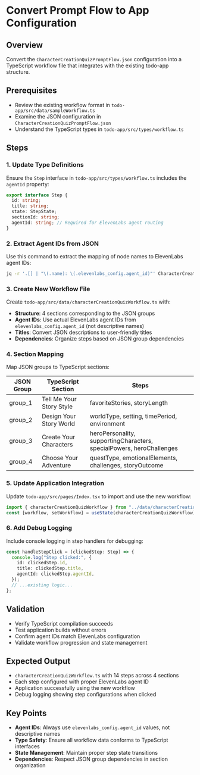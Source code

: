 # Convert Prompt Flow to App Configuration

## Overview

Convert the `CharacterCreationQuizPromptFlow.json` configuration into a TypeScript workflow file that integrates with the existing todo-app structure.

## Prerequisites

- Review the existing workflow format in `todo-app/src/data/sampleWorkflow.ts`
- Examine the JSON configuration in `CharacterCreationQuizPromptFlow.json`
- Understand the TypeScript types in `todo-app/src/types/workflow.ts`

## Steps

### 1. Update Type Definitions

Ensure the `Step` interface in `todo-app/src/types/workflow.ts` includes the `agentId` property:

```typescript
export interface Step {
  id: string;
  title: string;
  state: StepState;
  sectionId: string;
  agentId: string; // Required for ElevenLabs agent routing
}
```

### 2. Extract Agent IDs from JSON

Use this command to extract the mapping of node names to ElevenLabs agent IDs:

```bash
jq -r '.[] | "\(.name): \(.elevenlabs_config.agent_id)"' CharacterCreationQuizPromptFlow.json
```

### 3. Create New Workflow File

Create `todo-app/src/data/characterCreationQuizWorkflow.ts` with:

- **Structure**: 4 sections corresponding to the JSON groups
- **Agent IDs**: Use actual ElevenLabs agent IDs from `elevenlabs_config.agent_id` (not descriptive names)
- **Titles**: Convert JSON descriptions to user-friendly titles
- **Dependencies**: Organize steps based on JSON group dependencies

### 4. Section Mapping

Map JSON groups to TypeScript sections:

| JSON Group | TypeScript Section       | Steps                                                                |
| ---------- | ------------------------ | -------------------------------------------------------------------- |
| group_1    | Tell Me Your Story Style | favoriteStories, storyLength                                         |
| group_2    | Design Your Story World  | worldType, setting, timePeriod, environment                          |
| group_3    | Create Your Characters   | heroPersonality, supportingCharacters, specialPowers, heroChallenges |
| group_4    | Choose Your Adventure    | questType, emotionalElements, challenges, storyOutcome               |

### 5. Update Application Integration

Update `todo-app/src/pages/Index.tsx` to import and use the new workflow:

```typescript
import { characterCreationQuizWorkflow } from "../data/characterCreationQuizWorkflow";
const [workflow, setWorkflow] = useState(characterCreationQuizWorkflow);
```

### 6. Add Debug Logging

Include console logging in step handlers for debugging:

```typescript
const handleStepClick = (clickedStep: Step) => {
  console.log("Step clicked:", {
    id: clickedStep.id,
    title: clickedStep.title,
    agentId: clickedStep.agentId,
  });
  // ...existing logic...
};
```

## Validation

- Verify TypeScript compilation succeeds
- Test application builds without errors
- Confirm agent IDs match ElevenLabs configuration
- Validate workflow progression and state management

## Expected Output

- `characterCreationQuizWorkflow.ts` with 14 steps across 4 sections
- Each step configured with proper ElevenLabs agent ID
- Application successfully using the new workflow
- Debug logging showing step configurations when clicked

## Key Points

- **Agent IDs**: Always use `elevenlabs_config.agent_id` values, not descriptive names
- **Type Safety**: Ensure all workflow data conforms to TypeScript interfaces
- **State Management**: Maintain proper step state transitions
- **Dependencies**: Respect JSON group dependencies in section organization
